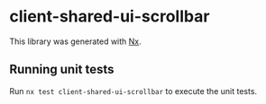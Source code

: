 # client-shared-ui-scrollbar

This library was generated with [Nx](https://nx.dev).

## Running unit tests

Run `nx test client-shared-ui-scrollbar` to execute the unit tests.
